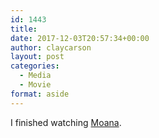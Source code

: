 ```yaml
---
id: 1443
title: 
date: 2017-12-03T20:57:34+00:00
author: claycarson
layout: post
categories: 
  - Media
  - Movie
format: aside
---
```

I finished watching [Moana](https://trailers.apple.com/trailers/disney/moana/).